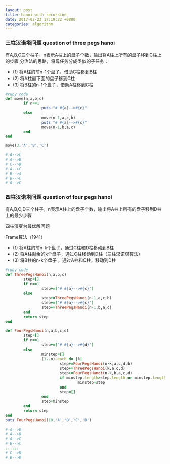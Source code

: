 ```yaml
---
layout: post
title: hanoi with recursion
date: 2017-02-23 17:19:22 +0800
categories: algorithm
---
```

### 三柱汉诺塔问题  question of three pegs hanoi

有A,B,C三个柱子，n表示A柱上的盘子个数，输出将A柱上所有的盘子移到C柱上的步骤
分治法的思路，将母任务分成类似的子任务：

- (1) 将A柱的前n-1个盘子，借助C柱移到B柱
- (2) 将A柱最下面的盘子移到C柱
- (3) 将B柱的n-1个盘子，借助A柱移到C柱

``` ruby
#ruby code
def move(n,a,b,c)
        if n==1
                puts "# #{a}-->#{c}"
        else
                move(n-1,a,c,b)
                puts "# #{a}-->#{c}"
                move(n-1,b,a,c)
        end
end

move(3,'A','B','C')

# A-->C
# A-->B
# C-->B
# A-->C
# B-->A
# B-->C
# A-->C
```

### 四柱汉诺塔问题 question of four pegs hanoi
有A,B,C,D三个柱子，n表示A柱上的盘子个数，输出将A柱上所有的盘子移到D柱上的最少步骤

四柱演变为最优解问题

Frame算法（1941）

- (1) 将A柱的前n-k个盘子，通过C柱和D柱移动到B柱
- (2) 将A柱剩余的k个盘子，通过C柱移动到D柱（三柱汉诺塔算法）
- (3) 将B柱的n-k个盘子 ，通过A柱和C柱，移动到D柱

``` ruby
#ruby code
def ThreePegsHanoi(n,a,b,c)
        step=[]
        if n==1
                step+=["# #{a}-->#{c}"]
        else
                step+=ThreePegsHanoi(n-1,a,c,b)
                step+=["# #{a}-->#{c}"]
                step+=ThreePegsHanoi(n-1,b,a,c)
        end
        return step
end

def FourPegsHanoi(n,a,b,c,d)
        step=[]
        if n==1
                step+=["# #{a}-->#{d}"]
        else
                minstep=[]
                (1..n).each do |k|
                        step+=FourPegsHanoi(n-k,a,c,d,b)
                        step+=ThreePegsHanoi(k,a,c,d)
                        step+=FourPegsHanoi(n-k,b,a,c,d)
                        if minstep.length>step.length or minstep.length==0
                                minstep=step
                        end
                        step=[]
                end
                step=minstep
        end
        return step
end
puts FourPegsHanoi(10,'A','B','C','D')

# A-->D
# A-->B
# A-->C
# B-->C
......
# C-->D
# B-->D
```
